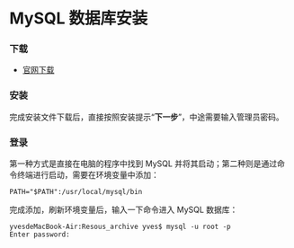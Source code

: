 # MySQL 数据库安装
### 下载
* [官网下载](https://dev.mysql.com/downloads/mysql/)

### 安装
完成安装文件下载后，直接按照安装提示“**下一步**”，中途需要输入管理员密码。

### 登录
第一种方式是直接在电脑的程序中找到 MySQL 并将其启动；第二种则是通过命令终端进行启动，需要在环境变量中添加：
```
PATH="$PATH":/usr/local/mysql/bin
```
完成添加，刷新环境变量后，输入一下命令进入 MySQL 数据库：
```
yvesdeMacBook-Air:Resous_archive yves$ mysql -u root -p
Enter password: 
```